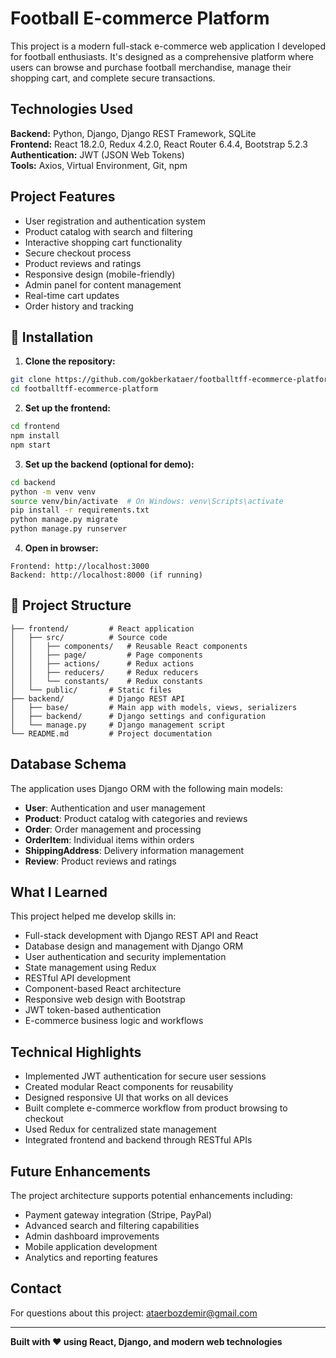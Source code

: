 # Football E-commerce Platform

This project is a modern full-stack e-commerce web application I developed for football enthusiasts. It's designed as a comprehensive platform where users can browse and purchase football merchandise, manage their shopping cart, and complete secure transactions.

## Technologies Used

**Backend:** Python, Django, Django REST Framework, SQLite  
**Frontend:** React 18.2.0, Redux 4.2.0, React Router 6.4.4, Bootstrap 5.2.3  
**Authentication:** JWT (JSON Web Tokens)  
**Tools:** Axios, Virtual Environment, Git, npm

## Project Features

- User registration and authentication system
- Product catalog with search and filtering
- Interactive shopping cart functionality
- Secure checkout process
- Product reviews and ratings
- Responsive design (mobile-friendly)
- Admin panel for content management
- Real-time cart updates
- Order history and tracking

## 🚀 Installation

1. **Clone the repository:**
```bash
git clone https://github.com/gokberkataer/footballtff-ecommerce-platform.git
cd footballtff-ecommerce-platform
```

2. **Set up the frontend:**
```bash
cd frontend
npm install
npm start
```

3. **Set up the backend (optional for demo):**
```bash
cd backend
python -m venv venv
source venv/bin/activate  # On Windows: venv\Scripts\activate
pip install -r requirements.txt
python manage.py migrate
python manage.py runserver
```

4. **Open in browser:**
```
Frontend: http://localhost:3000
Backend: http://localhost:8000 (if running)
```

## 📁 Project Structure

```
├── frontend/         # React application
│   ├── src/          # Source code
│   │   ├── components/   # Reusable React components
│   │   ├── page/         # Page components
│   │   ├── actions/      # Redux actions
│   │   ├── reducers/     # Redux reducers
│   │   └── constants/    # Redux constants
│   └── public/       # Static files
├── backend/          # Django REST API
│   ├── base/         # Main app with models, views, serializers
│   ├── backend/      # Django settings and configuration
│   └── manage.py     # Django management script
└── README.md         # Project documentation
```

## Database Schema

The application uses Django ORM with the following main models:
- **User**: Authentication and user management
- **Product**: Product catalog with categories and reviews
- **Order**: Order management and processing
- **OrderItem**: Individual items within orders
- **ShippingAddress**: Delivery information management
- **Review**: Product reviews and ratings

## What I Learned

This project helped me develop skills in:
- Full-stack development with Django REST API and React
- Database design and management with Django ORM
- User authentication and security implementation
- State management using Redux
- RESTful API development
- Component-based React architecture
- Responsive web design with Bootstrap
- JWT token-based authentication
- E-commerce business logic and workflows

## Technical Highlights

- Implemented JWT authentication for secure user sessions
- Created modular React components for reusability
- Designed responsive UI that works on all devices
- Built complete e-commerce workflow from product browsing to checkout
- Used Redux for centralized state management
- Integrated frontend and backend through RESTful APIs

## Future Enhancements

The project architecture supports potential enhancements including:
- Payment gateway integration (Stripe, PayPal)
- Advanced search and filtering capabilities
- Admin dashboard improvements
- Mobile application development
- Analytics and reporting features

## Contact

For questions about this project: ataerbozdemir@gmail.com

---

**Built with ❤️ using React, Django, and modern web technologies**
